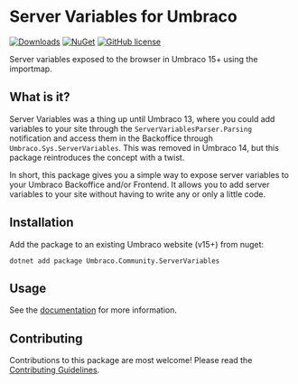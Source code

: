 # Server Variables for Umbraco

[![Downloads](https://img.shields.io/nuget/dt/Umbraco.Community.ServerVariables?color=cc9900)](https://www.nuget.org/packages/Umbraco.Community.ServerVariables/)
[![NuGet](https://img.shields.io/nuget/vpre/Umbraco.Community.ServerVariables?color=0273B3)](https://www.nuget.org/packages/Umbraco.Community.ServerVariables)
[![GitHub license](https://img.shields.io/github/license/iOvergaard/umbraco-servervariables?color=8AB803)](../LICENSE)

Server variables exposed to the browser in Umbraco 15+ using the importmap.

## What is it?

Server Variables was a thing up until Umbraco 13, where you could add variables to your site through the `ServerVariablesParser.Parsing` notification and access them in the Backoffice through `Umbraco.Sys.ServerVariables`. This was removed in Umbraco 14, but this package reintroduces the concept with a twist.

In short, this package gives you a simple way to expose server variables to your Umbraco Backoffice and/or Frontend. It allows you to add server variables to your site without having to write any or only a little code.

## Installation

Add the package to an existing Umbraco website (v15+) from nuget:

`dotnet add package Umbraco.Community.ServerVariables`

## Usage

See the [documentation](../docs/README_nuget.md) for more information.

## Contributing

Contributions to this package are most welcome! Please read the [Contributing Guidelines](CONTRIBUTING.md).
